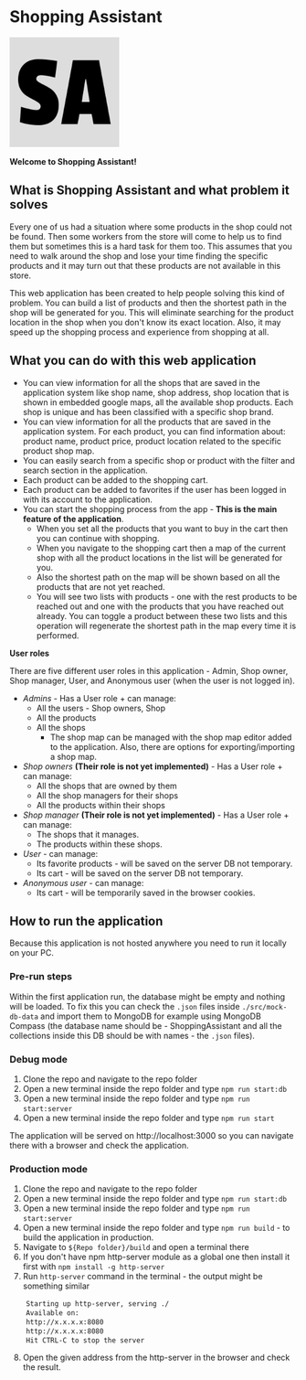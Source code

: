 # Shopping Assistant

![](src/assets/favicon/android-chrome-192x192.png)

**Welcome to Shopping Assistant!**

## What is Shopping Assistant and what problem it solves

Every one of us had a situation where some products in the shop could not be found. Then some workers from the store will come to help us to find them but sometimes this is a hard task for them too. This assumes that you need to walk around the shop and lose your time finding the specific products and it may turn out that these products are not available in this store.

This web application has been created to help people solving this kind of problem. You can build a list of products and then the shortest path in the shop will be generated for you. This will eliminate searching for the product location in the shop when you don't know its exact location. Also, it may speed up the shopping process and experience from shopping at all.

## What you can do with this web application

* You can view information for all the shops that are saved in the application system like shop name, shop address, shop location that is shown in embedded google maps, all the available shop products. Each shop is unique and has been classified with a specific shop brand.
* You can view information for all the products that are saved in the application system. For each product, you can find information about: product name, product price, product location related to the specific product shop map.
* You can easily search from a specific shop or product with the filter and search section in the application.
* Each product can be added to the shopping cart.
* Each product can be added to favorites if the user has been logged in with its account to the application.
* You can start the shopping process from the app - **This is the main feature of the application**.
    * When you set all the products that you want to buy in the cart then you can continue with shopping.
    * When you navigate to the shopping cart then a map of the current shop with all the product locations in the list will be generated for you.
    * Also the shortest path on the map will be shown based on all the products that are not yet reached.
    * You will see two lists with products - one with the rest products to be reached out and one with the products that you have reached out already. You can toggle a product between these two lists and this operation will regenerate the shortest path in the map every time it is performed.

**User roles**

There are five different user roles in this application - Admin, Shop owner, Shop manager, User, and Anonymous user (when the user is not logged in).
* *Admins* - Has a User role + can manage:
    * All the users - Shop owners, Shop
    * All the products
    * All the shops
        * The shop map can be managed with the shop map editor added to the application. Also, there are options for exporting/importing a shop map.
* *Shop owners* **(Their role is not yet implemented)** - Has a User role + can manage:
    * All the shops that are owned by them
    * All the shop managers for their shops
    * All the products within their shops
* *Shop manager* **(Their role is not yet implemented)** - Has a User role + can manage:
    * The shops that it manages.
    * The products within these shops.
* *User* - can manage:
    * Its favorite products - will be saved on the server DB not temporary.
    * Its cart - will be saved on the server DB not temporary.
* *Anonymous user* - can manage:
    * Its cart - will be temporarily saved in the browser cookies.
## How to run the application

Because this application is not hosted anywhere you need to run it locally on your PC.

### Pre-run steps

Within the first application run, the database might be empty and nothing will be loaded. To fix this you can check the `.json` files inside `./src/mock-db-data` and import them to MongoDB for example using MongoDB Compass (the database name should be - ShoppingAssistant and all the collections inside this DB should be with names - the `.json` files).

### Debug mode
1. Clone the repo and navigate to the repo folder
2. Open a new terminal inside the repo folder and type `npm run start:db`
3. Open a new terminal inside the repo folder and type `npm run start:server`
4. Open a new terminal inside the repo folder and type `npm run start`

The application will be served on http://localhost:3000 so you can navigate there with a browser and check the application.

### Production mode
1. Clone the repo and navigate to the repo folder
2. Open a new terminal inside the repo folder and type `npm run start:db`
3. Open a new terminal inside the repo folder and type `npm run start:server`
4. Open a new terminal inside the repo folder and type `npm run build` - to build the application in production.
5. Navigate to `${Repo folder}/build` and open a terminal there
6. If you don't have npm http-server module as a global one then install it first with `npm install -g http-server`
7. Run `http-server` command in the terminal - the output might be something similar
```
    Starting up http-server, serving ./
    Available on:
    http://x.x.x.x:8080
    http://x.x.x.x:8080
    Hit CTRL-C to stop the server
```
8. Open the given address from the http-server in the browser and check the result.